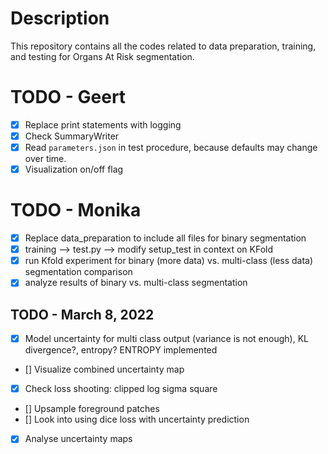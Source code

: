 # Description
This repository contains all the codes related to data preparation, training, and testing for Organs At Risk segmentation.


# TODO - Geert
- [X] Replace print statements with logging
- [X] Check SummaryWriter
- [X] Read `parameters.json` in test procedure, because defaults may change over time.
- [x] Visualization on/off flag

# TODO - Monika
- [X] Replace data_preparation to include all files for binary segmentation
- [X] training --> test.py --> modify setup_test in context on KFold
- [X] run Kfold experiment for binary (more data) vs. multi-class (less data) segmentation comparison
- [X] analyze results of binary vs. multi-class segmentation

## TODO - March 8, 2022
- [X] Model uncertainty for multi class output (variance is not enough), KL divergence?, entropy? ENTROPY implemented
- [] Visualize combined uncertainty map
- [X] Check loss shooting: clipped log sigma square
- [] Upsample foreground patches
- [] Look into using dice loss with uncertainty prediction
- [X] Analyse uncertainty maps